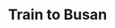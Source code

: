 ---
title: "Train to Busan"
year: 2016
rating: 3
stars: "★★★"
rewatched: false
permalink: "train-to-busan"
watched_on: 2020-04-04
---